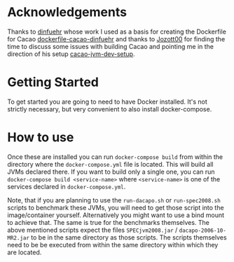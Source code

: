 
# Acknowledgements

Thanks to [dinfuehr](https://gist.github.com/dinfuehr) whose work I used as a
basis for creating the Dockerfile for Cacao  [dockerfile-cacao-dinfuehr](https://gist.github.com/dinfuehr/ab83ad825cd24be0e816588d0465a7fb) and thanks to [Jozott00](https://github.com/Jozott00)
for finding the time to discuss some issues with building Cacao and pointing me in the direction of his setup [cacao-jvm-dev-setup](https://github.com/Jozott00/cacao-jvm-dev-setup/tree/master).

# Getting Started

To get started you are going to need to have Docker installed. It's not strictly
necessary, but very convenient to also install docker-compose.

# How to use

Once these are installed you can run `docker-compose build` from within the
directory where the `docker-compose.yml` file is located. This will build all
JVMs declared there. If you want to build only a single one, you can run
`docker-compose build <service-name>` where `<service-name>` is one of the
services declared in `docker-compose.yml`.

Note, that if you are planning to use the `run-dacapo.sh` or `run-spec2008.sh`
scripts to benchmark these JVMs, you will need to get those script into the
image/container yourself. Alternatively you might want to use a bind mount to
achieve that. The same is true for the benchmarks themselves. The above
mentioned scripts expect the files `SPECjvm2008.jar` / `dacapo-2006-10-MR2.jar`
to be in the same directory as those scripts. The scripts themselves need to be
be executed from within the same directory within which they are located.
